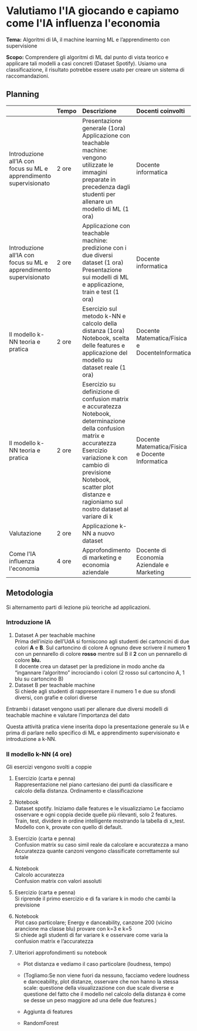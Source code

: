 # Valutiamo l'IA giocando e capiamo come l'IA influenza l'economia 

**Tema:** Algoritmi di IA, il machine learning ML e l’apprendimento con supervisione 

**Scopo:** Comprendere gli algoritmi di ML dal punto di vista teorico e applicare tali modelli a casi concreti (Dataset Spotify). Usiamo una classificazione, il risultato potrebbe essere usato per creare un sistema di raccomandazioni. 

## Planning

|  | Tempo | Descrizione | Docenti coinvolti |
| :---- | :---- | :---- | :---- |
| Introduzione all’IA con focus su ML e apprendimento supervisionato | 2 ore | Presentazione generale (1ora)  Applicazione con teachable machine: vengono utilizzate le immagini preparate in precedenza dagli studenti per allenare un modello di ML (1 ora)   | Docente informatica |
| Introduzione all’IA con focus su ML e apprendimento supervisionato | 2 ore | Applicazione con teachable machine: predizione con i due diversi dataset (1 ora) Presentazione sui modelli di ML e applicazione, train e test (1 ora) | Docente informatica |
| Il modello k-NN teoria e pratica | 2 ore | Esercizio  sul metodo k-NN e calcolo della distanza (1ora) Notebook, scelta delle features e applicazione del modello su dataset reale (1 ora) | Docente Matematica/Fisica e DocenteInformatica |
| Il modello k-NN teoria e pratica | 2 ore | Esercizio su definizione di confusion matrix e accuratezza  Notebook, determinazione della confusion matrix e accuratezza Esercizio variazione k con cambio di previsione Notebook, scatter plot distanze e ragioniamo sul nostro dataset al variare di k | Docente Matematica/Fisica e Docente Informatica  |
| Valutazione | 2 ore | Applicazione k-NN a nuovo dataset |  |
| Come l'IA influenza l'economia | 4 ore | Approfondimento di marketing e economia aziendale | Docente di Economia Aziendale e Marketing|


## Metodologia

Si alternamento parti di lezione più teoriche ad applicazioni.

### Introduzione IA
  1. Dataset A per teachable machine  
  Prima dell’inizio dell’UdA si forniscono agli studenti dei cartoncini di due colori **A** e **B**. Sul cartoncino di colore A ognuno deve scrivere il numero **1** con un pennarello di colore **rosso** mentre sul B il **2** con un pennarello di colore **blu.**  
  Il docente crea un dataset per la predizione in modo anche da “ingannare l’algoritmo” incrociando i colori (2 rosso sul cartoncino A, 1 blu su cartoncino B)  
  2. Dataset B per teachable machine  
  Si chiede agli studenti di rappresentare il numero 1 e due su sfondi diversi, con grafie e colori diverse  
    
  Entrambi i dataset vengono usati per allenare due diversi modelli di teachable machine e valutare l’importanza del dato  
    
  Questa attività pratica viene inserita dopo la presentazione generale su IA e prima di parlare nello specifico di ML e apprendimento supervisionato e introduzione a k-NN.  
    
    
### Il modello k-NN (4 ore)

Gli esercizi vengono svolti a coppie  
1. Esercizio (carta e penna)  
Rappresentazione nel piano cartesiano dei punti da classificare e calcolo della distanza. Ordinamento e classificazione

2. Notebook   
Dataset spotify. Iniziamo dalle features e le visualizziamo Le facciamo osservare e ogni coppia decide quelle più rilevanti, solo 2 features. Train, test, dividere in ordine intelligente mostrando la tabella di x\_test. Modello con k, provate con quello di default.

3. Esercizio (carta e penna)  
Confusion matrix su caso simil reale da calcolare e accuratezza a mano  
Accuratezza quante canzoni vengono classificate correttamente sul totale

4. Notebook   
Calcolo accuratezza   
Confusion matrix con valori assoluti

5. Esercizio (carta e penna)  
Si riprende il primo esercizio e di fa variare k in modo che cambi la previsione

6. Notebook  
Plot caso particolare; Energy e danceability, canzone 200 (vicino arancione ma classe blu) provare con k=3 e k=5  
Si chiede agli studenti di far variare k e osservare come varia la confusion matrix e l’accuratezza     
   
7. Ulteriori approfondimenti su notebook

    - Plot distanza e vediamo il caso particolare (loudness, tempo)
    
    - (Togliamo:Se non viene fuori da nessuno,  facciamo vedere loudness e danceability, plot distanze, osservare che non hanno la stessa scale: questione della visualizzazione con due scale diverse e questione del fatto che il modello nel calcolo della distanza è come se desse un peso maggiore ad una delle due features.)
    
    - Aggiunta di features
    
    - RandomForest

